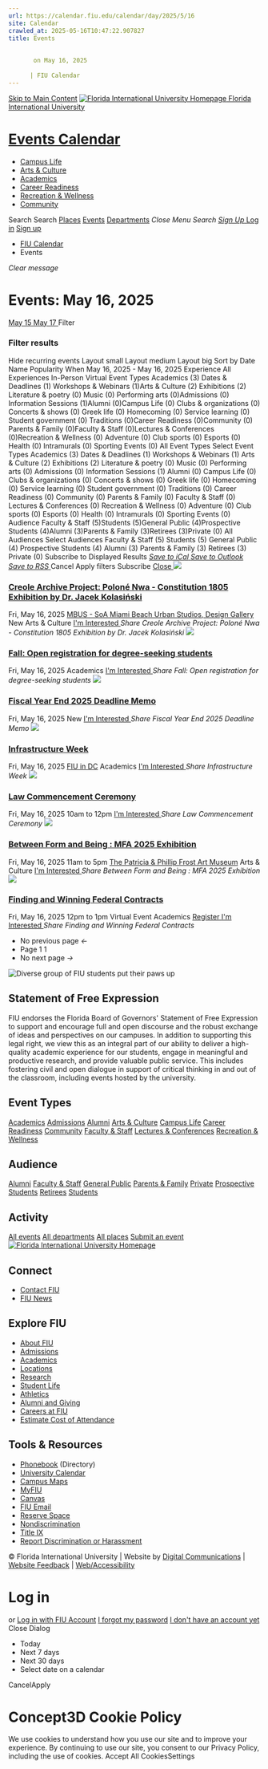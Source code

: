 ```yaml
---
url: https://calendar.fiu.edu/calendar/day/2025/5/16
site: Calendar
crawled_at: 2025-05-16T10:47:22.907827
title: Events
    
    
       on May 16, 2025
    
      | FIU Calendar
---
```


[Skip to Main Content](https://calendar.fiu.edu/calendar/day/2025/5/16#main-content)
[![Florida International University Homepage](https://digicdn.fiu.edu/core/_assets/images/logo-top.png) Florida International University](https://www.fiu.edu)
# [Events Calendar ](https://calendar.fiu.edu/)
  * [Campus Life](https://calendar.fiu.edu/calendar?event_types%5B%5D=127595)
  * [Arts & Culture](https://calendar.fiu.edu/calendar?event_types%5B%5D=127590)
  * [Academics](https://calendar.fiu.edu/calendar?event_types%5B%5D=127582)
  * [Career Readiness](https://calendar.fiu.edu/calendar?event_types%5B%5D=127584)
  * [Recreation & Wellness](https://calendar.fiu.edu/calendar?event_types%5B%5D=127603)
  * [Community](https://calendar.fiu.edu/calendar?event_types%5B%5D=127601)


Search Search
[Places](https://calendar.fiu.edu/search/places) [Events](https://calendar.fiu.edu/calendar) [Departments](https://calendar.fiu.edu/search/departments)
_Close Menu_
_Search_ [ _Sign Up_ ](https://calendar.fiu.edu/signup?school_id=234)
[Log in](https://calendar.fiu.edu/auth/shib_login?previous_url=https%3A%2F%2Fcalendar.fiu.edu%2Fcalendar%2Fday%2F2025%2F5%2F16) [Sign up](https://calendar.fiu.edu/signup?school_id=234)
  * [FIU Calendar](https://calendar.fiu.edu/)
  * Events


_Clear message_
#  Events: May 16, 2025 
[ May 15 ](https://calendar.fiu.edu/calendar/day/2025/5/15) [ May 17 ](https://calendar.fiu.edu/calendar/day/2025/5/17) Filter
### Filter results
Hide recurring events
Layout small Layout medium Layout big
Sort by
Date Name Popularity
When
May 16, 2025 - May 16, 2025
Experience
All Experiences In-Person Virtual
Event Types Academics (3) Dates & Deadlines (1) Workshops & Webinars (1)Arts & Culture (2) Exhibitions (2) Literature & poetry (0) Music (0) Performing arts (0)Admissions (0) Information Sessions (1)Alumni (0)Campus Life (0) Clubs & organizations (0) Concerts & shows (0) Greek life (0) Homecoming (0) Service learning (0) Student government (0) Traditions (0)Career Readiness (0)Community (0) Parents & Family (0)Faculty & Staff (0)Lectures & Conferences (0)Recreation & Wellness (0) Adventure (0) Club sports (0) Esports (0) Health (0) Intramurals (0) Sporting Events (0)
All Event Types
Select Event Types Academics (3) Dates & Deadlines (1) Workshops & Webinars (1) Arts & Culture (2) Exhibitions (2) Literature & poetry (0) Music (0) Performing arts (0) Admissions (0) Information Sessions (1) Alumni (0) Campus Life (0) Clubs & organizations (0) Concerts & shows (0) Greek life (0) Homecoming (0) Service learning (0) Student government (0) Traditions (0) Career Readiness (0) Community (0) Parents & Family (0) Faculty & Staff (0) Lectures & Conferences (0) Recreation & Wellness (0) Adventure (0) Club sports (0) Esports (0) Health (0) Intramurals (0) Sporting Events (0)
Audience Faculty & Staff (5)Students (5)General Public (4)Prospective Students (4)Alumni (3)Parents & Family (3)Retirees (3)Private (0)
All Audiences
Select Audiences Faculty & Staff (5) Students (5) General Public (4) Prospective Students (4) Alumni (3) Parents & Family (3) Retirees (3) Private (0)
Subscribe to Displayed Results
[ _Save to iCal_ ](webcal://calendar.fiu.edu/calendar.ics "Save to iCal") [ _Save to Outlook_ ](webcal://calendar.fiu.edu/calendar.ics "Save to Outlook") [ _Save to RSS_ ](https://calendar.fiu.edu/calendar.xml "Save to RSS")
Cancel Apply filters
Subscribe [ Close ](https://calendar.fiu.edu/calendar/day/2025/5/16)
[ ![](https://localist-images.azureedge.net/photos/49489713231856/card/552f1ea86fabc19a73bc865f8c3d71df68edbc6c.jpg) ](https://calendar.fiu.edu/event/creole-archive-project-polone-nwa-constitution-1805-exhibition-by-dr-jacek-kolasinski)
### [Creole Archive Project: Poloné Nwa - Constitution 1805 Exhibition by Dr. Jacek Kolasiński](https://calendar.fiu.edu/event/creole-archive-project-polone-nwa-constitution-1805-exhibition-by-dr-jacek-kolasinski)
Fri, May 16, 2025 
[ MBUS - SoA Miami Beach Urban Studios, Design Gallery](https://calendar.fiu.edu/miami_beach_urban_studios_364)
New Arts & Culture
[ I'm Interested ](https://calendar.fiu.edu/event/49489707459844/confirm?instance_id=49489707472139&return=https%3A%2F%2Fcalendar.fiu.edu%2Fcalendar%2Fday%2F2025%2F5%2F16)
_Share Creole Archive Project: Poloné Nwa - Constitution 1805 Exhibition by Dr. Jacek Kolasiński_
[ ![](https://localist-images.azureedge.net/photos/664326/card/7eb1b843932ccca9c16245cc99f64d88370c9c69.jpg) ](https://calendar.fiu.edu/event/fall-open-registration-for-degree-seeking-students)
### [Fall: Open registration for degree-seeking students](https://calendar.fiu.edu/event/fall-open-registration-for-degree-seeking-students)
Fri, May 16, 2025 
Academics
[ I'm Interested ](https://calendar.fiu.edu/event/49056012724808/confirm?instance_id=49056012764769&return=https%3A%2F%2Fcalendar.fiu.edu%2Fcalendar%2Fday%2F2025%2F5%2F16)
_Share Fall: Open registration for degree-seeking students_
[ ![](https://localist-images.azureedge.net/photos/664326/card/7eb1b843932ccca9c16245cc99f64d88370c9c69.jpg) ](https://calendar.fiu.edu/event/fiscal-year-end-2025-deadline-memo)
### [Fiscal Year End 2025 Deadline Memo](https://calendar.fiu.edu/event/fiscal-year-end-2025-deadline-memo)
Fri, May 16, 2025 
New
[ I'm Interested ](https://calendar.fiu.edu/event/49489926697363/confirm?instance_id=49489926698388&return=https%3A%2F%2Fcalendar.fiu.edu%2Fcalendar%2Fday%2F2025%2F5%2F16)
_Share Fiscal Year End 2025 Deadline Memo_
[ ![](https://localist-images.azureedge.net/photos/48746091303169/card/51c1112ec42bb550aeebb0595ca30b9adee9b772.jpg) ](https://calendar.fiu.edu/event/infrastructure-week-9577)
### [Infrastructure Week](https://calendar.fiu.edu/event/infrastructure-week-9577)
Fri, May 16, 2025 
[ FIU in DC](https://calendar.fiu.edu/fiu_in_dc_328)
Academics
[ I'm Interested ](https://calendar.fiu.edu/event/48746069824352/confirm?instance_id=48746069832549&return=https%3A%2F%2Fcalendar.fiu.edu%2Fcalendar%2Fday%2F2025%2F5%2F16)
_Share Infrastructure Week_
[ ![](https://localist-images.azureedge.net/photos/624058/card/6f3567bdf86c604e2edfd1647e49fb40d47088d6.jpg) ](https://calendar.fiu.edu/event/commencement-ceremony)
### [Law Commencement Ceremony](https://calendar.fiu.edu/event/commencement-ceremony)
Fri, May 16, 2025 10am to 12pm 
[ I'm Interested ](https://calendar.fiu.edu/event/48046915601668/confirm?instance_id=48046915602693&return=https%3A%2F%2Fcalendar.fiu.edu%2Fcalendar%2Fday%2F2025%2F5%2F16)
_Share Law Commencement Ceremony_
[ ![](https://localist-images.azureedge.net/photos/49109769902035/card/3f30e5bfaa9d4470704d89292e43448b2954562b.jpg) ](https://calendar.fiu.edu/event/between-form-and-being-mfa-2025-exhibition)
### [Between Form and Being : MFA 2025 Exhibition](https://calendar.fiu.edu/event/between-form-and-being-mfa-2025-exhibition)
Fri, May 16, 2025 11am to 5pm 
[ The Patricia & Phillip Frost Art Museum](https://calendar.fiu.edu/thefrost)
Arts & Culture
[ I'm Interested ](https://calendar.fiu.edu/event/49109765919551/confirm?instance_id=49109765947217&return=https%3A%2F%2Fcalendar.fiu.edu%2Fcalendar%2Fday%2F2025%2F5%2F16)
_Share Between Form and Being : MFA 2025 Exhibition_
[ ![](https://localist-images.azureedge.net/photos/48679552232386/card/54d05a232a4c47fef096f6d03d84cc1c5f41fb50.jpg) ](https://calendar.fiu.edu/event/finding-and-winning-federal-contracts-8226)
### [Finding and Winning Federal Contracts](https://calendar.fiu.edu/event/finding-and-winning-federal-contracts-8226)
Fri, May 16, 2025 12pm to 1pm 
Virtual Event 
Academics
[ Register ](https://go.fiu.edu/apex) [ I'm Interested ](https://calendar.fiu.edu/event/48679552149429/confirm?instance_id=48679552150454&return=https%3A%2F%2Fcalendar.fiu.edu%2Fcalendar%2Fday%2F2025%2F5%2F16)
_Share Finding and Winning Federal Contracts_
  * No previous page _←_
  * Page 1 1
  * No next page _→_


![Diverse group of FIU students put their paws up](https://www.fiu.edu/_assets/images/thumbnail-students-paw.jpg)
## Statement of Free Expression
FIU endorses the Florida Board of Governors' Statement of Free Expression to support and encourage full and open discourse and the robust exchange of ideas and perspectives on our campuses. In addition to supporting this legal right, we view this as an integral part of our ability to deliver a high-quality academic experience for our students, engage in meaningful and productive research, and provide valuable public service. This includes fostering civil and open dialogue in support of critical thinking in and out of the classroom, including events hosted by the university.
## Event Types
[Academics](https://calendar.fiu.edu/calendar?event_types%5B%5D=127582)
[Admissions](https://calendar.fiu.edu/calendar?event_types%5B%5D=127583)
[Alumni](https://calendar.fiu.edu/calendar?event_types%5B%5D=127589)
[Arts & Culture](https://calendar.fiu.edu/calendar?event_types%5B%5D=127590)
[Campus Life](https://calendar.fiu.edu/calendar?event_types%5B%5D=127595)
[Career Readiness](https://calendar.fiu.edu/calendar?event_types%5B%5D=127584)
[Community](https://calendar.fiu.edu/calendar?event_types%5B%5D=127601)
[Faculty & Staff](https://calendar.fiu.edu/calendar?event_types%5B%5D=127602)
[Lectures & Conferences](https://calendar.fiu.edu/calendar?event_types%5B%5D=127587)
[Recreation & Wellness](https://calendar.fiu.edu/calendar?event_types%5B%5D=127603)
## Audience
[Alumni](https://calendar.fiu.edu/calendar?event_types%5B%5D=121721)
[Faculty & Staff](https://calendar.fiu.edu/calendar?event_types%5B%5D=121720)
[General Public](https://calendar.fiu.edu/calendar?event_types%5B%5D=121722)
[Parents & Family](https://calendar.fiu.edu/calendar?event_types%5B%5D=36918157286658)
[Private](https://calendar.fiu.edu/calendar?event_types%5B%5D=129753)
[Prospective Students](https://calendar.fiu.edu/calendar?event_types%5B%5D=121723)
[Retirees](https://calendar.fiu.edu/calendar?event_types%5B%5D=37290279036119)
[Students](https://calendar.fiu.edu/calendar?event_types%5B%5D=121719)
## Activity
[All events](https://calendar.fiu.edu/calendar)
[All departments](https://calendar.fiu.edu/search/departments)
[All places](https://calendar.fiu.edu/browse/places)
[Submit an event](https://calendar.fiu.edu/admin/events/new/basic-information)
[ ![Florida International University Homepage](https://digicdn.fiu.edu/core/_assets/images/footer-logo.svg) ](https://www.fiu.edu/)
## Connect
  * [Contact FIU](https://www.fiu.edu/about/contact-us/index.html)
  * [FIU News](https://news.fiu.edu/)


## Explore FIU
  * [About FIU](https://www.fiu.edu/about/index.html)
  * [Admissions](https://www.fiu.edu/admissions/index.html)
  * [Academics](https://www.fiu.edu/academics/index.html)
  * [Locations](https://www.fiu.edu/locations/index.html)
  * [Research](https://www.fiu.edu/research/index.html)
  * [Student Life](https://www.fiu.edu/student-life/index.html)
  * [Athletics](https://www.fiu.edu/athletics/index.html)
  * [Alumni and Giving](https://www.fiu.edu/alumni-and-giving/index.html)
  * [Careers at FIU](https://hr.fiu.edu/careers/)
  * [Estimate Cost of Attendance](https://onestop.fiu.edu/finances/estimate-your-costs/)


## Tools & Resources
  * [Phonebook](https://phonebook.fiu.edu) (Directory)
  * [University Calendar](https://calendar.fiu.edu/)
  * [Campus Maps](https://campusmaps.fiu.edu/)
  * [MyFIU](https://my.fiu.edu/)
  * [Canvas](https://canvas.fiu.edu)
  * [FIU Email](http://mail.fiu.edu/)
  * [Reserve Space](https://reservespace.fiu.edu/make-reservation/)
  * [Nondiscrimination](https://ace.fiu.edu/civil-rights-and-accessibility/harassment-and-discrimination/)
  * [Title IX](https://ace.fiu.edu/title-ix/)
  * [Report Discrimination or Harassment](https://report.fiu.edu/)


© Florida International University  | Website by [Digital Communications](https://stratcomm.fiu.edu/digital-print/websites/) | [Website Feedback](https://webforms.fiu.edu/view.php?id=370774&element_5=https://calendar.fiu.edu/https://calendar.fiu.edu/) | [Web/Accessibility](https://accessibility.fiu.edu/)
# Log in
or
[Log in with FIU Account](https://calendar.fiu.edu/auth/shib_login?previous_url=https%3A%2F%2Fcalendar.fiu.edu%2Fcalendar%2Fday%2F2025%2F5%2F16)
[I forgot my password](https://calendar.fiu.edu/auth/forgot) [I don't have an account yet](https://calendar.fiu.edu/signup?school_id=234)
Close Dialog
  * Today
  * Next 7 days
  * Next 30 days
  * Select date on a calendar


CancelApply
# Concept3D Cookie Policy
We use cookies to understand how you use our site and to improve your experience. By continuing to use our site, you consent to our Privacy Policy, including the use of cookies. 
Accept All CookiesSettings
